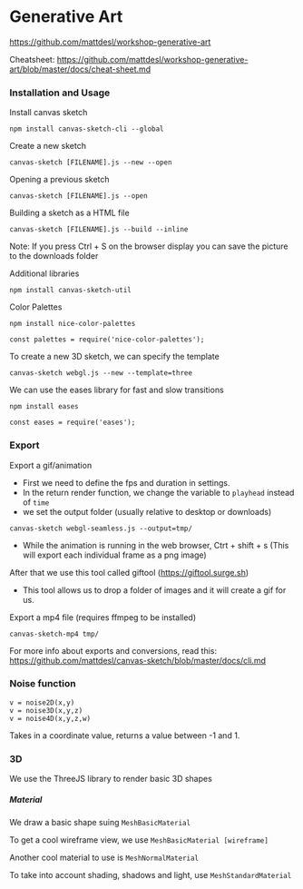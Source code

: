 # Generative Art

https://github.com/mattdesl/workshop-generative-art

Cheatsheet: https://github.com/mattdesl/workshop-generative-art/blob/master/docs/cheat-sheet.md

### Installation and Usage

Install canvas sketch
```
npm install canvas-sketch-cli --global
```

Create a new sketch
```
canvas-sketch [FILENAME].js --new --open
```

Opening a previous sketch
```
canvas-sketch [FILENAME].js --open
```

Building a sketch as a HTML file
```
canvas-sketch [FILENAME].js --build --inline
```

Note: If you press Ctrl + S on the browser display you can save the picture to the downloads folder

Additional libraries 
```
npm install canvas-sketch-util
```

Color Palettes
```
npm install nice-color-palettes
```
```
const palettes = require('nice-color-palettes');
```

To create a new 3D sketch, we can specify the template
```
canvas-sketch webgl.js --new --template=three
```

We can use the eases library for fast and slow transitions
```
npm install eases
```
```
const eases = require('eases');
```

### Export
Export a gif/animation
- First we need to define the fps and duration in settings.
- In the return render function, we change the variable to `playhead` instead of `time`
- we set the output folder (usually relative to desktop or downloads)
```
canvas-sketch webgl-seamless.js --output=tmp/
```
- While the animation is running in the web browser, Ctrt + shift + s (This will export each individual frame as a png image)

After that we use this tool called giftool (https://giftool.surge.sh) 
- This tool allows us to drop a folder of images and it will create a gif for us. 

Export a mp4 file (requires ffmpeg to be installed)
```
canvas-sketch-mp4 tmp/
```

For more info about exports and conversions, read this: https://github.com/mattdesl/canvas-sketch/blob/master/docs/cli.md

### Noise function
```
v = noise2D(x,y)
v = noise3D(x,y,z)
v = noise4D(x,y,z,w)
```

Takes in a coordinate value, returns a value between -1 and 1. 

### 3D 
We use the ThreeJS library to render basic 3D shapes

##### Material
We draw a basic shape suing `MeshBasicMaterial`

To get a cool wireframe view, we use `MeshBasicMaterial [wireframe]`

Another cool material to use is `MeshNormalMaterial`

To take into account shading, shadows and light, use `MeshStandardMaterial`

